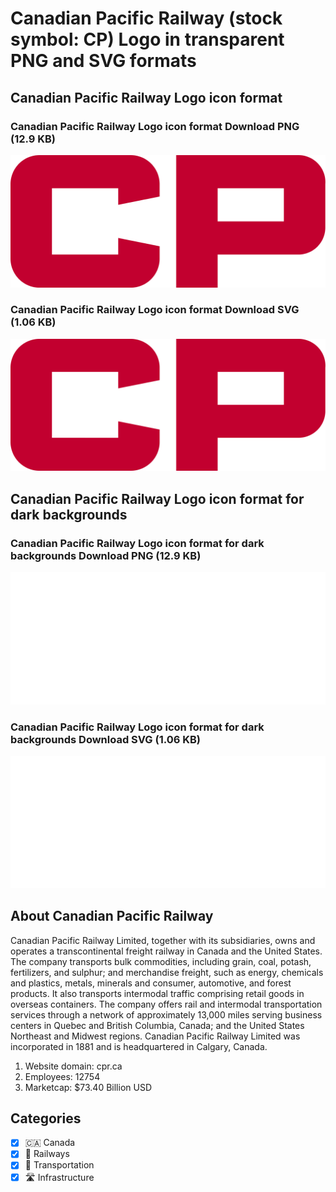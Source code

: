 # Canadian Pacific Railway (stock symbol: CP) Logo in transparent PNG and SVG formats

## Canadian Pacific Railway Logo icon format

### Canadian Pacific Railway Logo icon format Download PNG (12.9 KB)

![Canadian Pacific Railway Logo icon format Download PNG (12.9 KB)](/img/orig/CP-bfde7f23.png)

### Canadian Pacific Railway Logo icon format Download SVG (1.06 KB)

![Canadian Pacific Railway Logo icon format Download SVG (1.06 KB)](/img/orig/CP-0e429675.svg)

## Canadian Pacific Railway Logo icon format for dark backgrounds

### Canadian Pacific Railway Logo icon format for dark backgrounds Download PNG (12.9 KB)

![Canadian Pacific Railway Logo icon format for dark backgrounds Download PNG (12.9 KB)](/img/orig/CP.D-cfc6cc94.png)

### Canadian Pacific Railway Logo icon format for dark backgrounds Download SVG (1.06 KB)

![Canadian Pacific Railway Logo icon format for dark backgrounds Download SVG (1.06 KB)](/img/orig/CP.D-7dbf4625.svg)

## About Canadian Pacific Railway

Canadian Pacific Railway Limited, together with its subsidiaries, owns and operates a transcontinental freight railway in Canada and the United States. The company transports bulk commodities, including grain, coal, potash, fertilizers, and sulphur; and merchandise freight, such as energy, chemicals and plastics, metals, minerals and consumer, automotive, and forest products. It also transports intermodal traffic comprising retail goods in overseas containers. The company offers rail and intermodal transportation services through a network of approximately 13,000 miles serving business centers in Quebec and British Columbia, Canada; and the United States Northeast and Midwest regions. Canadian Pacific Railway Limited was incorporated in 1881 and is headquartered in Calgary, Canada.

1. Website domain: cpr.ca
2. Employees: 12754
3. Marketcap: $73.40 Billion USD


## Categories
- [x] 🇨🇦 Canada
- [x] 🚂 Railways
- [x] 🚚 Transportation
- [x] 🛣️ Infrastructure
